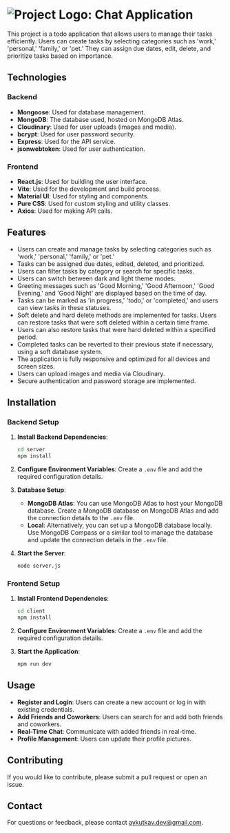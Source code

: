 # ![Project Logo](https://res.cloudinary.com/ddqbb9yqj/image/upload/v1725843249/project_logo/stack-task/stack-task-logo_ebiwlt.png): Chat Application

This project is a todo application that allows users to manage their tasks efficiently. Users can create tasks by selecting categories such as 'work,' 'personal,' 'family,' or 'pet.' They can assign due dates, edit, delete, and prioritize tasks based on importance.

## Technologies

### Backend

- **Mongoose**: Used for database management.
- **MongoDB**: The database used, hosted on MongoDB Atlas.
- **Cloudinary**: Used for user uploads (images and media).
- **bcrypt**: Used for user password security.
- **Express**: Used for the API service.
- **jsonwebtoken**: Used for user authentication.

### Frontend

- **React.js**: Used for building the user interface.
- **Vite**: Used for the development and build process.
- **Material UI**: Used for styling and components.
- **Pure CSS**: Used for custom styling and utility classes.
- **Axios**: Used for making API calls.

## Features

- Users can create and manage tasks by selecting categories such as 'work,' 'personal,' 'family,' or 'pet.'
- Tasks can be assigned due dates, edited, deleted, and prioritized.
- Users can filter tasks by category or search for specific tasks.
- Users can switch between dark and light theme modes.
- Greeting messages such as 'Good Morning,' 'Good Afternoon,' 'Good Evening,' and 'Good Night' are displayed based on the time of day.
- Tasks can be marked as 'in progress,' 'todo,' or 'completed,' and users can view tasks in these statuses.
- Soft delete and hard delete methods are implemented for tasks. Users can restore tasks that were soft deleted within a certain time frame.
- Users can also restore tasks that were hard deleted within a specified period.
- Completed tasks can be reverted to their previous state if necessary, using a soft database system.
- The application is fully responsive and optimized for all devices and screen sizes.
- Users can upload images and media via Cloudinary.
- Secure authentication and password storage are implemented.

## Installation

### Backend Setup

1. **Install Backend Dependencies**:

   ```bash
   cd server
   npm install
   ```

2. **Configure Environment Variables**: Create a `.env` file and add the required configuration details.

3. **Database Setup**:

   - **MongoDB Atlas**: You can use MongoDB Atlas to host your MongoDB database. Create a MongoDB database on MongoDB Atlas and add the connection details to the `.env` file.
   - **Local**: Alternatively, you can set up a MongoDB database locally. Use MongoDB Compass or a similar tool to manage the database and update the connection details in the `.env` file.

4. **Start the Server**:
   ```bash
   node server.js
   ```

### Frontend Setup

1. **Install Frontend Dependencies**:

   ```bash
   cd client
   npm install
   ```

2. **Configure Environment Variables**: Create a `.env` file and add the required configuration details.

3. **Start the Application**:
   ```bash
   npm run dev
   ```

## Usage

- **Register and Login**: Users can create a new account or log in with existing credentials.
- **Add Friends and Coworkers**: Users can search for and add both friends and coworkers.
- **Real-Time Chat**: Communicate with added friends in real-time.
- **Profile Management**: Users can update their profile pictures.

## Contributing

If you would like to contribute, please submit a pull request or open an issue.

## Contact

For questions or feedback, please contact [aykutkav.dev@gmail.com](mailto:aykutkav.dev@gmail.com).
